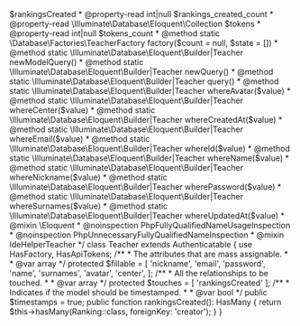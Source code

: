 <?php

namespace App\Models;

use Illuminate\{
    Database\Eloquent\Factories\HasFactory,
    Database\Eloquent\Relations\HasMany,
    Foundation\Auth\User as Authenticatable
};
use Laravel\Sanctum\HasApiTokens;

/**
 * App\Models\Teacher
 *
 * @property int $id
 * @property string $name
 * @property string $surnames
 * @property string $email
 * @property string $password
 * @property string $nickname
 * @property string|null $avatar
 * @property string $center
 * @property \Illuminate\Support\Carbon|null $created_at
 * @property \Illuminate\Support\Carbon|null $updated_at
 * @property-read \Illuminate\Database\Eloquent\Collection<int, \App\Models\Ranking> $rankingsCreated
 * @property-read int|null $rankings_created_count
 * @property-read \Illuminate\Database\Eloquent\Collection<int, \Laravel\Sanctum\PersonalAccessToken> $tokens
 * @property-read int|null $tokens_count
 * @method static \Database\Factories\TeacherFactory factory($count = null, $state = [])
 * @method static \Illuminate\Database\Eloquent\Builder|Teacher newModelQuery()
 * @method static \Illuminate\Database\Eloquent\Builder|Teacher newQuery()
 * @method static \Illuminate\Database\Eloquent\Builder|Teacher query()
 * @method static \Illuminate\Database\Eloquent\Builder|Teacher whereAvatar($value)
 * @method static \Illuminate\Database\Eloquent\Builder|Teacher whereCenter($value)
 * @method static \Illuminate\Database\Eloquent\Builder|Teacher whereCreatedAt($value)
 * @method static \Illuminate\Database\Eloquent\Builder|Teacher whereEmail($value)
 * @method static \Illuminate\Database\Eloquent\Builder|Teacher whereId($value)
 * @method static \Illuminate\Database\Eloquent\Builder|Teacher whereName($value)
 * @method static \Illuminate\Database\Eloquent\Builder|Teacher whereNickname($value)
 * @method static \Illuminate\Database\Eloquent\Builder|Teacher wherePassword($value)
 * @method static \Illuminate\Database\Eloquent\Builder|Teacher whereSurnames($value)
 * @method static \Illuminate\Database\Eloquent\Builder|Teacher whereUpdatedAt($value)
 * @mixin \Eloquent
 * @noinspection PhpFullyQualifiedNameUsageInspection
 * @noinspection PhpUnnecessaryFullyQualifiedNameInspection
 * @mixin IdeHelperTeacher
 */
class Teacher extends Authenticatable
{
    use HasFactory, HasApiTokens;

    /**
     * The attributes that are mass assignable.
     *
     * @var array<int, string>
     */
    protected $fillable = [
        'nickname',
        'email',
        'password',
        'name',
        'surnames',
        'avatar',
        'center',
    ];

    /**
     * All the relationships to be touched.
     *
     * @var array
     */
    protected $touches = [
        'rankingsCreated'
    ];

    /**
     * Indicates if the model should be timestamped.
     *
     * @var bool
     */
    public $timestamps = true;

    public function rankingsCreated(): HasMany
    {
        return $this->hasMany(Ranking::class, foreignKey: 'creator');
    }
}
